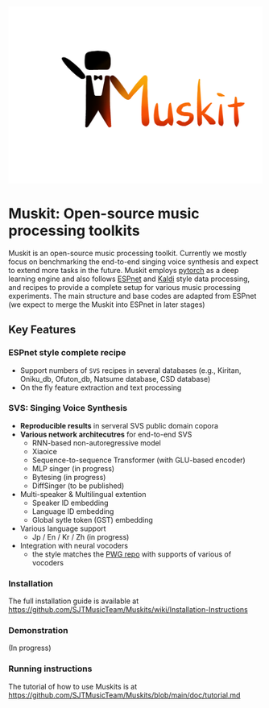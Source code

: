 <div align="left"><img src="doc/image/muskit_logo.png" width="550"/></div>

# Muskit: Open-source music processing toolkits

Muskit is an open-source music processing toolkit. Currently we mostly focus on benchmarking the end-to-end singing voice synthesis and expect to extend more tasks in the future. Muskit employs [pytorch](http://pytorch.org/) as a deep learning engine and also follows [ESPnet](https://github.com/espnet/espnet) and [Kaldi](http://kaldi-asr.org/) style data processing, and recipes to provide a complete setup for various music processing experiments. The main structure and base codes are adapted from ESPnet (we expect to merge the Muskit into ESPnet in later stages)

## Key Features

### ESPnet style complete recipe
- Support numbers of `SVS` recipes in several databases (e.g., Kiritan, Oniku_db, Ofuton_db, Natsume database, CSD database)
- On the fly feature extraction and text processing

### SVS: Singing Voice Synthesis
- **Reproducible results** in serveral SVS public domain copora
- **Various network architecutres** for end-to-end SVS
  - RNN-based non-autoregressive model
  - Xiaoice
  - Sequence-to-sequence Transformer (with GLU-based encoder)
  - MLP singer (in progress)
  - Bytesing (in progress)
  - DiffSinger (to be published)
- Multi-speaker & Multilingual extention
  - Speaker ID embedding
  - Language ID embedding
  - Global sytle token (GST) embedding
- Various language support
  - Jp / En / Kr / Zh (in progress)
- Integration with neural vocoders
  - the style matches the [PWG repo](https://github.com/kan-bayashi/ParallelWaveGAN) with supports of various of vocoders


### Installation
The full installation guide is available at https://github.com/SJTMusicTeam/Muskits/wiki/Installation-Instructions

### Demonstration
(In progress)

### Running instructions
The tutorial of how to use Muskits is at https://github.com/SJTMusicTeam/Muskits/blob/main/doc/tutorial.md

